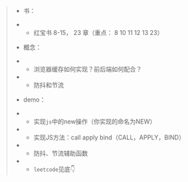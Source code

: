 > * 书：
>
> - - 红宝书 8-15， 23 章（重点： 8 10 11 12 13 23）
>
> - 概念：
>
> - - 浏览器缓存如何实现？前后端如何配合？
>
> - - 防抖和节流
>
> - demo：
>
> - - 实现`js`中的new操作（你实现的命名为NEW）
>
> - - 实现JS方法：call apply bind（CALL，APPLY，BIND）
>
> - - 防抖、节流辅助函数
>
> - - `leetcode`见底👇